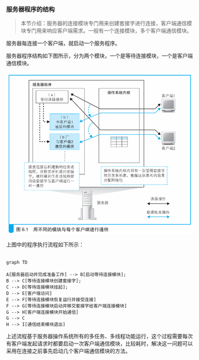 ### 服务器程序的结构

> 本节介绍：服务器的连接模块专门用来创建套接字进行连接，客户端通信模块专门用来响应客户端需求。一般有一个连接模块，多个客户端通信模块。

服务器每连接一个客户端，就启动一个服务程序。

服务器程序结构如下图所示，分为两个模块，一个是等待连接模块，一个是客户端通信模块。

![服务器](img/20.png)

上图中的程序执行流程如下所示：

``` Mermaid

graph TD

A[服务器启动并完成准备工作] --> B[启动等待连接模块];
B --> C[等待连接模块创建套接字];
C --> D[等待连接模块挂起];
D --> E[客户端访问]
E --> F[等待连接模块恢复运行并接受连接]
F --> G[等待连接模块启动并移交套接字给客户端连接模块]
G --> H[客户端连接模块开始通信]
G --> C
H --> I[通信结束模块退出]

```

上述流程基于服务器操作系统所有的多任务、多线程功能运行，这个过程需要每次有客户端发起请求时都要启动一次客户端通信模块，比较耗时，解决这一问题可以采用在连接之前事先启动几个客户端通信模块的方法。